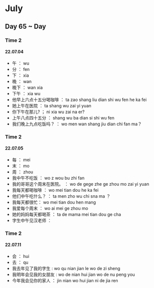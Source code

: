 # July

## Day 65 ~ Day

### Time 2

#### 22.07.04

- 午 ： wu
- 分 ： fen
- 下 ： xia
- 晚 ： wan
- 晚下 ： wan xia
- 下午 ： xia wu
- 他早上六点十五分喝咖啡 ： ta zao shang liu dian shi wu fen he ka fei
- 她上午在医院 ： ta shang wu zai yi yuan
- 你下午在那儿? ； ni xia wu zai na er?
- 上午八点四十五分 ： shang wu ba dian si shi wu fen
- 我们晚上九点吃饭吗？ ： wo men wan shang jiu dian chi fan ma？

### Time 2

#### 22.07.05

- 每 ： mei
- 末 ： mo
- 周 ： zhou
- 我中午不吃饭 ： wo z wou bu zhi fan
- 我的哥哥这个周末在医院。 ： wo de gege zhe ge zhou mo zai yi yuan
- 我每天都喝咖啡 ： wo mei tian dou he ka fei
- 他们中午吃什么？ ： ta men zho wu chi sna ma ？
- 我每天都很忙： wo mei tian dou hen mang
- 我爱每个周末 ： wo ai mei ge zhou mo
- 她的妈妈每天都喝茶 ： ta de mama mei tian dou ge cha
- 字生中午见汉老师 ：

### Time 2

#### 22.07.11

- 会 ： hui
- 去 ： qu
- 我去年见了我的字生 : wo qu nian jian le wo de zi sheng
- 我明年会见我的女朋友  : wo de nian hui jian wo de nu peng you
- 今年我会见你的家人 ： jin nian wo hui jian ni de jia ren

